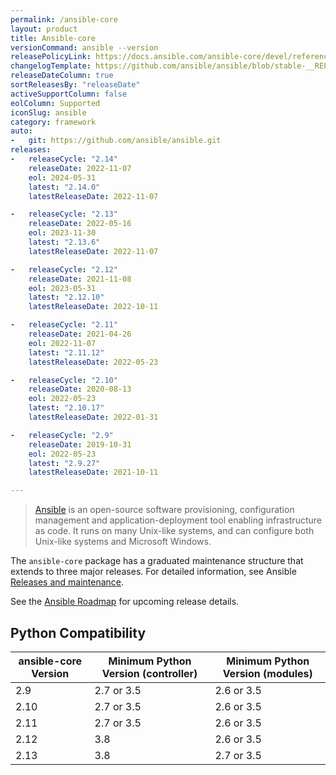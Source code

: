 ```yaml
---
permalink: /ansible-core
layout: product
title: Ansible-core
versionCommand: ansible --version
releasePolicyLink: https://docs.ansible.com/ansible-core/devel/reference_appendices/release_and_maintenance.html
changelogTemplate: https://github.com/ansible/ansible/blob/stable-__RELEASE_CYCLE__/changelogs/CHANGELOG-v__RELEASE_CYCLE__.rst
releaseDateColumn: true
sortReleasesBy: "releaseDate"
activeSupportColumn: false
eolColumn: Supported
iconSlug: ansible
category: framework
auto:
-   git: https://github.com/ansible/ansible.git
releases:
-   releaseCycle: "2.14"
    releaseDate: 2022-11-07
    eol: 2024-05-31
    latest: "2.14.0"
    latestReleaseDate: 2022-11-07

-   releaseCycle: "2.13"
    releaseDate: 2022-05-16
    eol: 2023-11-30
    latest: "2.13.6"
    latestReleaseDate: 2022-11-07

-   releaseCycle: "2.12"
    releaseDate: 2021-11-08
    eol: 2023-05-31
    latest: "2.12.10"
    latestReleaseDate: 2022-10-11

-   releaseCycle: "2.11"
    releaseDate: 2021-04-26
    eol: 2022-11-07
    latest: "2.11.12"
    latestReleaseDate: 2022-05-23

-   releaseCycle: "2.10"
    releaseDate: 2020-08-13
    eol: 2022-05-23
    latest: "2.10.17"
    latestReleaseDate: 2022-01-31

-   releaseCycle: "2.9"
    releaseDate: 2019-10-31
    eol: 2022-05-23
    latest: "2.9.27"
    latestReleaseDate: 2021-10-11

---
```


> [Ansible](https://www.ansible.com/) is an open-source software provisioning, configuration management and application-deployment tool enabling infrastructure as code. It runs on many Unix-like systems, and can configure both Unix-like systems and Microsoft Windows.

The `ansible-core` package has a graduated maintenance structure that extends to three major releases. For detailed information, see Ansible [Releases and maintenance][maintenance].

See the [Ansible Roadmap][roadmap] for upcoming release details.

[roadmap]: https://docs.ansible.com/ansible-core/devel/roadmap/ansible_core_roadmap_index.html
[maintenance]: https://docs.ansible.com/ansible/devel/reference_appendices/release_and_maintenance.html

## Python Compatibility

| ansible-core Version | Minimum Python Version (controller) | Minimum Python Version (modules) |
|----------------------|-------------------------------------|----------------------------------|
| 2.9                  | 2.7 or 3.5                          | 2.6 or 3.5                       |
| 2.10                 | 2.7 or 3.5                          | 2.6 or 3.5                       |
| 2.11                 | 2.7 or 3.5                          | 2.6 or 3.5                       |
| 2.12                 | 3.8                                 | 2.6 or 3.5                       |
| 2.13                 | 3.8                                 | 2.7 or 3.5                       |
